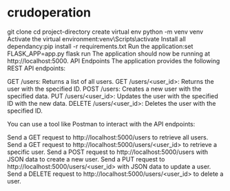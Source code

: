 # crudoperation
git clone <repository-url>
cd project-directory
create virtual env
python -m venv venv
Activate the virtual environment:venv\Scripts\activate
Install all dependancy:pip install -r requirements.txt
Run the application:set FLASK_APP=app.py
flask run
The application should now be running at http://localhost:5000.
API Endpoints
The application provides the following REST API endpoints:

GET /users: Returns a list of all users.
GET /users/<user_id>: Returns the user with the specified ID.
POST /users: Creates a new user with the specified data.
PUT /users/<user_id>: Updates the user with the specified ID with the new data.
DELETE /users/<user_id>: Deletes the user with the specified ID.

You can use a tool like Postman to interact with the API endpoints:

Send a GET request to http://localhost:5000/users to retrieve all users.
Send a GET request to http://localhost:5000/users/<user_id> to retrieve a specific user.
Send a POST request to http://localhost:5000/users with JSON data to create a new user.
Send a PUT request to http://localhost:5000/users/<user_id> with JSON data to update a user.
Send a DELETE request to http://localhost:5000/users/<user_id> to delete a user.
